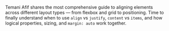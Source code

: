 Temani Afif shares the most comprehensive guide to aligning elements across different layout types — from flexbox and grid to positioning. Time to finally understand when to use `align` vs `justify`, `content` vs `items`, and how logical properties, sizing, and `margin: auto` work together.
